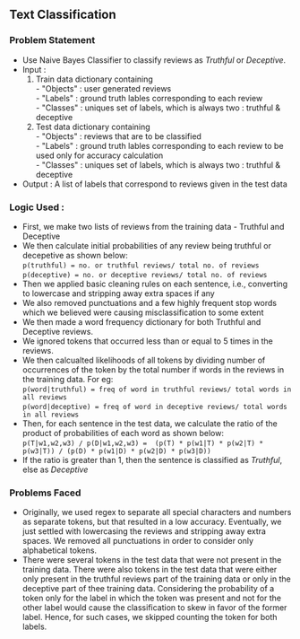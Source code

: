 ## Text Classification

### Problem Statement  

- Use Naive Bayes Classifier to classify reviews as *Truthful* or *Deceptive*.
- Input :
   1. Train data dictionary containing\
            - "Objects" : user generated reviews\
            - "Labels"  : ground truth lables corresponding to each review\
            - "Classes" : uniques set of labels, which is always two : truthful & deceptive
   2. Test data dictionary containing\
            - "Objects" : reviews that are to be classified\
            - "Labels"  : ground truth lables corresponding to each review to be used only for accuracy calculation\
            - "Classes" : uniques set of labels, which is always two : truthful & deceptive
- Output : A list of labels that correspond to reviews given in the test data

### Logic Used :

- First, we make two lists of reviews from the training data - Truthful and Deceptive
- We then calculate initial probabilities of any review being truthful or decepetive as shown below:\
   ` p(truthful) = no. or truthful reviews/ total no. of reviews `\
   ` p(deceptive) = no. or deceptive reviews/ total no. of reviews `
- Then we applied basic cleaning rules on each sentence, i.e., converting to lowercase and stripping away extra spaces if any
- We also removed punctuations and a few highly frequent stop words which we believed were causing misclassification to some extent
- We then made a word frequency dictionary for both Truthful and Deceptive reviews.
- We ignored tokens that occurred less than or equal to 5 times in the reviews.
- We then calcualted likelihoods of all tokens by dividing number of occurrences of the token by the total number if words in the reviews in the training data. For eg:\
    ` p(word|truthful) = freq of word in truthful reviews/ total words in all reviews `\
    ` p(word|deceptive) = freq of word in deceptive reviews/ total words in all reviews `
- Then, for each sentence in the test data, we calculate the ratio of the product of probabilities of each word as shown below:\
    ` p(T|w1,w2,w3) / p(D|w1,w2,w3) =  (p(T) * p(w1|T) * p(w2|T) * p(w3|T)) / (p(D) * p(w1|D) * p(w2|D) * p(w3|D)) `
- If the ratio is greater than 1, then the sentence is classified as *Truthful*, else as *Deceptive*

### Problems Faced

- Originally, we used regex to separate all special characters and numbers as separate tokens, but that resulted in a low accuracy. Eventually, we just settled with lowercasing the reviews and stripping away extra spaces. We removed all punctuations in order to consider only alphabetical tokens.
- There were several tokens in the test data that were not present in the training data. There were also tokens in the test data that were either only present in the truthful reviews part of the training data or only in the deceptive part of thee training data. Considering the probability of a token only for the label in which the token was present and not for the other label would cause the classification to skew in favor of the former label. Hence, for such cases, we skipped counting the token for both labels.
